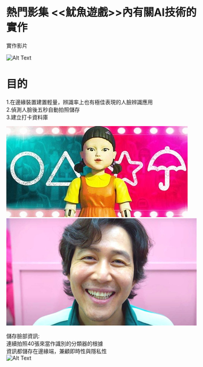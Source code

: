 # 熱門影集 <<魷魚遊戲>>內有關AI技術的實作 <br>
實作影片

![Alt Text](https://github.com/erichsiao1106/squid-game_AI/blob/main/move-detect.gif)




# 目的
1.在邊緣裝置建置輕量，辨識率上也有極佳表現的人臉辨識應用<br>
2.偵測人臉後五秒自動拍照儲存<br>
3.建立打卡資料庫<br>

![Alt Text](https://github.com/erichsiao1106/squid-game_AI/blob/main/Squid-Game-Games-Ranked.jpg)
![Alt Text](https://github.com/erichsiao1106/squid-game_AI/blob/main/intro-1632168234.jpg)

儲存臉部資訊:<br>
連續拍照40張來當作識別的分類器的根據<br>
資訊都儲存在邊緣端，兼顧即時性與隱私性<br>
![Alt Text](https://github.com/erichsiao1106/squid-game_AI/blob/main/auto-take-pic.gif)
